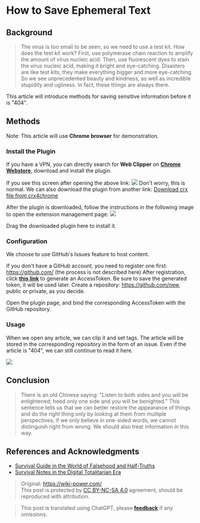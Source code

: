 # How to Save Ephemeral Text

## Background

> The virus is too small to be seen, so we need to use a test kit. How does the test kit work? First, use polymerase chain reaction to amplify the amount of virus nucleic acid. Then, use fluorescent dyes to stain the virus nucleic acid, making it bright and eye-catching.
> Disasters are like test kits, they make everything bigger and more eye-catching. So we see unprecedented beauty and kindness, as well as incredible stupidity and ugliness. In fact, these things are always there.

This article will introduce methods for saving sensitive information before it is "404".

## Methods

Note: This article will use **Chrome browser** for demonstration.

### Install the Plugin

If you have a VPN, you can directly search for **Web Clipper** on [**Chrome Webstore**](https://chrome.google.com/webstore/category/extensions?hl=zh-CN), download and install the plugin.

If you see this screen after opening the above link:
![](https://wiki-media-1253965369.cos.ap-guangzhou.myqcloud.com/img/20200207144241.png)
Don't worry, this is normal. We can also download the plugin from another link:
[Download crx file from crx4chrome](https://www.crx4chrome.com/go.php?p=169618&s=1&l=https%3A%2F%2Ff2.crx4chrome.com%2Fcrx.php%3Fi%3Dmhfbofiokmppgdliakminbgdgcmbhbac%26v%3D1.18.0)

After the plugin is downloaded, follow the instructions in the following image to open the extension management page:
![](https://wiki-media-1253965369.cos.ap-guangzhou.myqcloud.com/img/20200207144627.png)

Drag the downloaded plugin here to install it.

### Configuration

We choose to use GitHub's Issues feature to host content.

If you don't have a GitHub account, you need to register one first: https://github.com/ (the process is not described here)
After registration, click [**this link**](https://github.com/settings/tokens/new?scopes=repo&description=Web%20Clipper) to generate an AccessToken. Be sure to save the generated token, it will be used later.
Create a repository: https://github.com/new, public or private, as you decide.

Open the plugin page, and bind the corresponding AccessToken with the GitHub repository.

### Usage

When we open any article, we can clip it and set tags. The article will be stored in the corresponding repository in the form of an issue.
Even if the article is "404", we can still continue to read it here.

![](https://wiki-media-1253965369.cos.ap-guangzhou.myqcloud.com/img/20200207151224.png)

## Conclusion

> There is an old Chinese saying: "Listen to both sides and you will be enlightened; heed only one side and you will be benighted." This sentence tells us that we can better restore the appearance of things and do the right thing only by looking at them from multiple perspectives; if we only believe in one-sided words, we cannot distinguish right from wrong. We should also treat information in this way.

## References and Acknowledgments

- [Survival Guide in the World of Falsehood and Half-Truths](https://mp.weixin.qq.com/s?__biz=MzAxMjQwNDcxNQ==&mid=2649329422&idx=1&sn=7f104ad54b862e94e889b335540cf85b&chksm=83af7d8ab4d8f49cb965a02a0988190fb7ef3a2abc4dd2ba62ed94ba7b4ac22aa506b11e6cf2&mpshare=1&scene=1&srcid=&sharer_sharetime=1581056806984&sharer_shareid=57baeb2b96d0cff9b17ac2c15b36602b&key=89c13119caee7b32f577a3b86d4de27c26b06239fbe092655e565f03e63f6810b2a7f6265a6b06302d4f6bb40433ea11b14283b80af696e4ba859598cac6ba8ecf67e3f62417a1de3347aad106a5e70b&ascene=1&uin=MTk5MDUwOTA0Mg%3D%3D&devicetype=Windows+10&version=6208006f&lang=zh_CN&exportkey=AwreTiO%2BkLxNNC2wt4nS0xA%3D&pass_ticket=9ERj0119cqTkVmDsc4nP%2BPcvPRUOx3xYuJyu6%2Bei%2Bmn1pTPoSMBYPULl6wx76He3)
- [Survival Notes in the Digital Totalitarian Era](https://g-rosidte.gitbook.io/record-of-survival-in-digital-totalitarian-era/v/shu-zi-ji-quan-shi-dai-sheng-cun-shou-ji/)

> Original: <https://wiki-power.com/>  
> This post is protected by [CC BY-NC-SA 4.0](https://creativecommons.org/licenses/by/4.0/deed.en) agreement, should be reproduced with attribution.

> This post is translated using ChatGPT, please [**feedback**](https://github.com/linyuxuanlin/Wiki_MkDocs/issues/new) if any omissions.